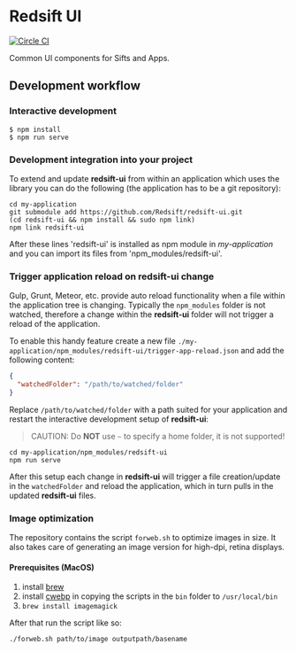 # Redsift UI

[![Circle CI](https://circleci.com/gh/Redsift/redsift-ui.svg?style=svg)](https://circleci.com/gh/Redsift/redsift-ui)

Common UI components for Sifts and Apps.

## Development workflow

### Interactive development

	$ npm install
	$ npm run serve

### Development integration into your project

To extend and update **redsift-ui** from within an application which uses the library you can do the following (the application has to be a git repository):

```shell
cd my-application
git submodule add https://github.com/Redsift/redsift-ui.git
(cd redsift-ui && npm install && sudo npm link)
npm link redsift-ui
```

After these lines 'redsift-ui' is installed as npm module in *my-application* and you can import its files from 'npm_modules/redsift-ui'.

### Trigger application reload on redsift-ui change

Gulp, Grunt, Meteor, etc. provide auto reload functionality when a file within the application tree is changing. Typically the `npm_modules` folder is not watched, therefore a change within the **redsift-ui** folder will not trigger a reload of the application.

To enable this handy feature create a new file `./my-application/npm_modules/redsift-ui/trigger-app-reload.json` and add the following content:

```JSON
{
  "watchedFolder": "/path/to/watched/folder"
}
```

Replace `/path/to/watched/folder` with a path suited for your application and restart the interactive development setup of **redsift-ui**:

> CAUTION: Do **NOT** use `~` to specify a home folder, it is not supported!

```shell
cd my-application/npm_modules/redsift-ui
npm run serve
```

After this setup each change in **redsift-ui** will trigger a file creation/update in the `watchedFolder` and reload the application, which in turn pulls in the updated **redsift-ui** files.

### Image optimization

The repository contains the script `forweb.sh` to optimize images in size. It also takes care of generating an image version for high-dpi, retina displays.

#### Prerequisites (MacOS)

1. install [brew](http://brew.sh/)
2. install [cwebp](https://developers.google.com/speed/webp/docs/precompiled#getting_cwebp_dwebp_and_the_webp_libraries) in copying the scripts in the `bin` folder to `/usr/local/bin`
3. `brew install imagemagick`

After that run the script like so:

```
./forweb.sh path/to/image outputpath/basename
```
